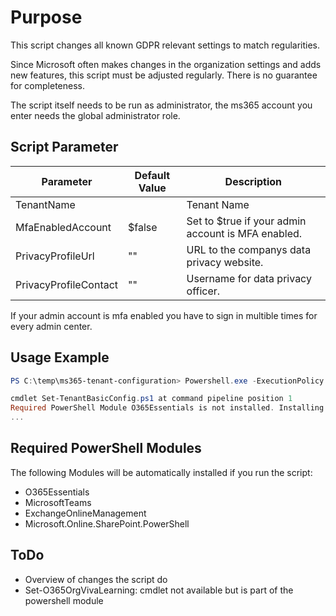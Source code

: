 # Purpose
This script changes all known GDPR relevant settings to match regularities.

Since Microsoft often makes changes in the organization settings and adds new features, this script must be adjusted regularly.
There is no guarantee for completeness.

The script itself needs to be run as administrator, the ms365 account you enter needs the global administrator role.

## Script Parameter
| Parameter | Default Value | Description |
|---|---|---|
|TenantName||Tenant Name|
|MfaEnabledAccount|$false|Set to $true if your admin account is MFA enabled.|
|PrivacyProfileUrl|""|URL to the companys data privacy website.|
|PrivacyProfileContact|""|Username for data privacy officer. |

If your admin account is mfa enabled you have to sign in multible times for every admin center.

## Usage Example
```powershell
PS C:\temp\ms365-tenant-configuration> Powershell.exe -ExecutionPolicy Bypass -File .\Set-TenantBasicConfig.ps1 -TenantName M365B438883 -MfaEnabledAccount $false -PrivacyProfileUrl "https://domain.tdl/privacy" -PrivacyProfileContact "max.mustermann"

cmdlet Set-TenantBasicConfig.ps1 at command pipeline position 1
Required PowerShell Module O365Essentials is not installed. Installing...
...
```

## Required PowerShell Modules
The following Modules will be automatically installed if you run the script:
- O365Essentials
- MicrosoftTeams
- ExchangeOnlineManagement
- Microsoft.Online.SharePoint.PowerShell

## ToDo
- Overview of changes the script do
- Set-O365OrgVivaLearning: cmdlet not available but is part of the powershell module
